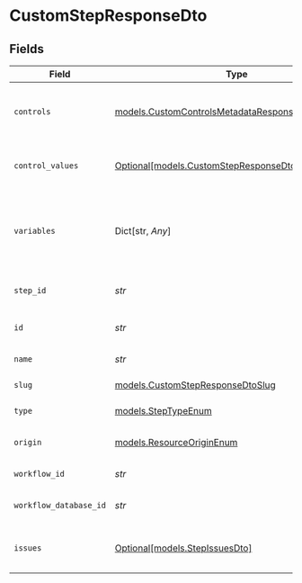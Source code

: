 # CustomStepResponseDto


## Fields

| Field                                                                                                  | Type                                                                                                   | Required                                                                                               | Description                                                                                            |
| ------------------------------------------------------------------------------------------------------ | ------------------------------------------------------------------------------------------------------ | ------------------------------------------------------------------------------------------------------ | ------------------------------------------------------------------------------------------------------ |
| `controls`                                                                                             | [models.CustomControlsMetadataResponseDto](../models/customcontrolsmetadataresponsedto.md)             | :heavy_check_mark:                                                                                     | Controls metadata for the custom step                                                                  |
| `control_values`                                                                                       | [Optional[models.CustomStepResponseDtoControlValues]](../models/customstepresponsedtocontrolvalues.md) | :heavy_minus_sign:                                                                                     | Control values for the custom step                                                                     |
| `variables`                                                                                            | Dict[str, *Any*]                                                                                       | :heavy_check_mark:                                                                                     | JSON Schema for variables, follows the JSON Schema standard                                            |
| `step_id`                                                                                              | *str*                                                                                                  | :heavy_check_mark:                                                                                     | Unique identifier of the step                                                                          |
| `id`                                                                                                   | *str*                                                                                                  | :heavy_check_mark:                                                                                     | Database identifier of the step                                                                        |
| `name`                                                                                                 | *str*                                                                                                  | :heavy_check_mark:                                                                                     | Name of the step                                                                                       |
| `slug`                                                                                                 | [models.CustomStepResponseDtoSlug](../models/customstepresponsedtoslug.md)                             | :heavy_check_mark:                                                                                     | Slug of the step                                                                                       |
| `type`                                                                                                 | [models.StepTypeEnum](../models/steptypeenum.md)                                                       | :heavy_check_mark:                                                                                     | Type of the step                                                                                       |
| `origin`                                                                                               | [models.ResourceOriginEnum](../models/resourceoriginenum.md)                                           | :heavy_check_mark:                                                                                     | Origin of the workflow                                                                                 |
| `workflow_id`                                                                                          | *str*                                                                                                  | :heavy_check_mark:                                                                                     | Workflow identifier                                                                                    |
| `workflow_database_id`                                                                                 | *str*                                                                                                  | :heavy_check_mark:                                                                                     | Workflow database identifier                                                                           |
| `issues`                                                                                               | [Optional[models.StepIssuesDto]](../models/stepissuesdto.md)                                           | :heavy_minus_sign:                                                                                     | Issues associated with the step                                                                        |